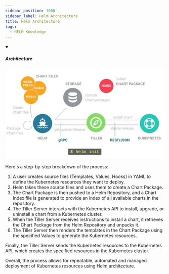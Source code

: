 ```yaml
---
sidebar_position: 1000
sidebar_label: Helm Architecture
title: Helm Architecture
tags:
  - HELM Knowledge
---
```


<!-- https://brandfolder.com/workbench/extract-text-from-image -->
<!-- ![for root](/img/interviews/angular/forroot.png) -->

<details open>
<summary><h5>Architecture</h5></summary>

![Helm Architecture](/img/interviews/helm/architecture.png)

Here's a step-by-step breakdown of the process:


1. A user creates source files (Templates, Values, Hooks) in YAML to define the Kubernetes resources they want to deploy.
2. Helm takes these source files and uses them to create a Chart Package.
3. The Chart Package is then pushed to a Helm Repository, and a Chart Index file is generated to provide an index of all available charts in the repository.
4. The Tiller Server interacts with the Kubernetes API to install, upgrade, or uninstall a chart from a Kubernetes cluster.
5. When the Tiller Server receives instructions to install a chart, it retrieves the Chart Package from the Helm Repository and unpacks it.
6. The Tiller Server then renders the templates in the Chart Package using the specified Values to generate the Kubernetes resources.

Finally, the Tiller Server sends the Kubernetes resources to the Kubernetes API, which creates the specified resources in the Kubernetes cluster.

Overall, the process allows for repeatable, automated and managed deployment of Kubernetes resources using Helm architecture.

</details>
